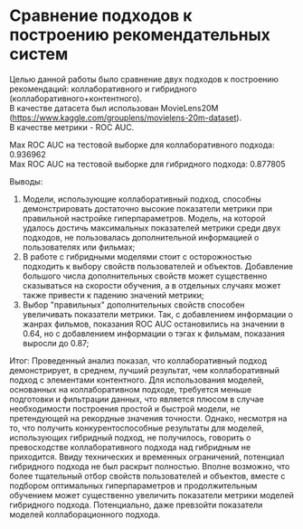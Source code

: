 # Сравнение подходов к построению рекомендательных систем

Целью данной работы было сравнение двух подходов к построению рекомендаций: коллаборативного и гибридного (коллаборативного+контентного).  
В качестве датасета был использован MovieLens20M (https://www.kaggle.com/grouplens/movielens-20m-dataset).  
В качестве метрики - ROC AUC.  

Max ROC AUC на тестовой выборке для коллаборативного подхода: 0.936962   
Max ROC AUC на тестовой выборке для гибридного подхода: 0.877805  

Выводы:
1. Модели, использующие коллаборативный подход, способны демонстрировать достаточно высокие показатели метрики при правильной настройке гиперпараметров. Модель, на которой удалось достичь максимальных показателей метрики среди двух подходов, не пользовалась дополнительной информацией о пользователях или фильмах;
2. В работе с гибридными моделями стоит с осторожностью подходить к выбору свойств пользователей и объектов. Добавление большого числа дополнительных свойств может существенно сказываться на скорости обучения, а в отдельных случаях может также привести к падению значений метрики;
3. Выбор "правильных" дополнительных свойств способен увеличивать показатели метрики. Так, с добавлением информации о жанрах фильмов, показания ROC AUC остановились на значении в 0.64, но с добавлением информации о тэгах к фильмам, показания выросли до 0.87;

Итог:
Проведенный анализ показал, что коллаборативный подход демонстрирует, в среднем, лучший результат, чем коллаборативный подход с элементами контентного. Для использования моделей, основанных на коллаборативном подходе, требуется меньше подготовки и фильтрации данных, что является плюсом в случае необходимости построения простой и быстрой модели, не претендующей на рекордные значения точности. Однако, несмотря на то, что получить конкурентоспособные результаты для моделей, использующих гибридный подход, не получилось, говорить о превосходстве коллаборативного подхода над гибридным не приходится. Ввиду технических и временных ограничений, потенциал гибридного подхода не был раскрыт полностью. Вполне возможно, что более тщательный отбор свойств пользователей и объектов, вместе с подбором оптимальных гиперпараметров и продолжительным обучением может существенно увеличить показатели метрики моделей гибридного подхода. Потенциально, даже превзойти показатели моделей коллаборационного подхода.
